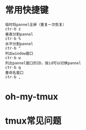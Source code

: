 # 常用快捷键
```code
临时将pannel全屏（重复一次恢复）
ctr-b z
垂直分割pannel
ctr-b %
水平分割pannel
ctr-b "
列出window窗口
ctr-b w
列出pannel窗口的ID，按id可以切换pannel
ctr-b q
重命名窗口
ctr-b ,
```


# oh-my-tmux

# tmux常见问题
